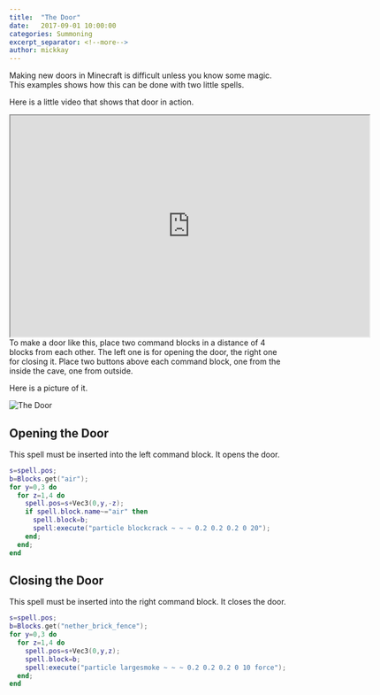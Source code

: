 ```yaml
---
title:  "The Door"
date:   2017-09-01 10:00:00
categories: Summoning
excerpt_separator: <!--more-->
author: mickkay
---
```


Making new doors in Minecraft is difficult unless you know some magic.
This examples shows how this can be done with two little spells.
<!--more-->

Here is a little video that shows that door in action.

<iframe width="650" height="400" src="https://www.youtube.com/embed/rC6ouNtisAA" frameborder="1" allowfullscreen></iframe>

<br/>
To make a door like this, place two command blocks in a distance of
4 blocks from each other.
The left one is for opening the door, the right one for closing it.
Place two buttons above each command block, one from the inside the
cave, one from outside.

Here is a picture of it.

![The Door](/images/the-door.jpg)

## Opening the Door
This spell must be inserted into the left command block.
It opens the door.

```lua
s=spell.pos;
b=Blocks.get("air");
for y=0,3 do
  for z=1,4 do
    spell.pos=s+Vec3(0,y,-z);
    if spell.block.name~="air" then
      spell.block=b;
      spell:execute("particle blockcrack ~ ~ ~ 0.2 0.2 0.2 0 20");
    end;
  end;
end
```

## Closing the Door
This spell must be inserted into the right command block.
It closes the door.

```lua
s=spell.pos;
b=Blocks.get("nether_brick_fence");
for y=0,3 do
  for z=1,4 do
    spell.pos=s+Vec3(0,y,z);
    spell.block=b;
    spell:execute("particle largesmoke ~ ~ ~ 0.2 0.2 0.2 0 10 force");
  end;
end
```

